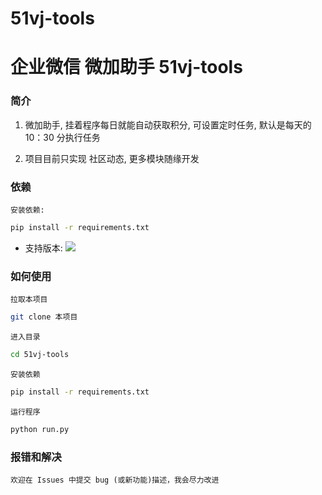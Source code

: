 # 51vj-tools
企业微信 微加助手 51vj-tools
=======
### 简介

1. 微加助手, 挂着程序每日就能自动获取积分, 可设置定时任务, 默认是每天的10：30 分执行任务

2. 项目目前只实现 社区动态, 更多模块随缘开发

### 依赖

    安装依赖: 
```bash
pip install -r requirements.txt
```

* 支持版本: ![](https://img.shields.io/badge/Python-3.0+-blue.svg)


### 如何使用
    拉取本项目
```bash
git clone 本项目
```
    进入目录
```bash
cd 51vj-tools
```
    安装依赖
```bash
pip install -r requirements.txt
```
    运行程序
```bash
python run.py
```

### 报错和解决

    欢迎在 Issues 中提交 bug (或新功能)描述，我会尽力改进
